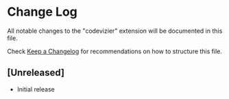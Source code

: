 # Change Log

All notable changes to the "codevizier" extension will be documented in this file.

Check [Keep a Changelog](http://keepachangelog.com/) for recommendations on how to structure this file.

## [Unreleased]

- Initial release